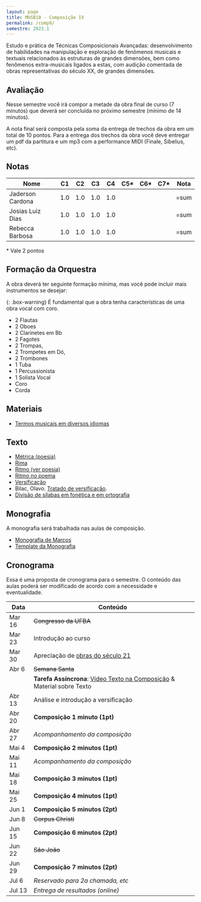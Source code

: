 ```yaml
---
layout: page
title: MUSB18 - Composição IX
permalink: /comp9/
semestre: 2023.1
---
```


Estudo e prática de Técnicas Composicionais Avançadas: desenvolvimento de
habilidades na manipulação e exploração de fenômenos musicais e textuais
relacionados às estruturas de grandes dimensões, bem como fenômenos
extra-musicais ligados a estas, com audição comentada de obras representativas
do século XX, de grandes dimensões.


## Avaliação

Nesse semestre você irá compor a metade da obra final de curso (7 minutos) que
deverá ser concluída no próximo semestre (mínimo de 14 minutos).

A nota final será composta pela soma da entrega de trechos da obra em um total
de 10 pontos. Para a entrega dos trechos da obra você deve entregar um pdf da
partitura e um mp3 com a performance MIDI (Finale, Sibelius, etc).

## Notas

| Nome             | C1  | C2  | C3  | C4  | C5* | C6* | C7* | Nota |
|------------------|-----|-----|-----|-----|-----|-----|-----|------|
| Jaderson Cardona | 1.0 | 1.0 | 1.0 | 1.0 |     |     |     | =sum |
| Josias Luiz Dias | 1.0 | 1.0 | 1.0 | 1.0 |     |     |     | =sum |
| Rebecca Barbosa  | 1.0 | 1.0 | 1.0 | 1.0 |     |     |     | =sum |

\* Vale 2 pontos

## Formação da Orquestra

A obra deverá ter seguinte formação mínima, mas você pode incluir mais
instrumentos se desejar:

{: .box-warning}
É fundamental que a obra tenha características de uma obra vocal com coro.

- 2 Flautas
- 2 Oboes
- 2 Clarinetes em Bb
- 2 Fagotes
- 2 Trompas,
- 2 Trompetes em Dó,
- 2 Trombones
- 1 Tuba
- 1 Percussionista
- 1 Solista Vocal
- Coro
- Corda

## Materiais

- [Termos musicais em diversos idiomas](https://web.library.yale.edu/cataloging/music/instname)

## Texto

- [Métrica (poesia)](http://pt.wikipedia.org/wiki/Métrica_(poesia))
- [Rima](http://pt.wikipedia.org/wiki/Rima)
- [Ritmo (ver poesia)](http://pt.wikipedia.org/wiki/Ritmo)
- [Ritmo no poema](http://pt.wikipedia.org/wiki/Ritmo_no_poema)
- [Versificação](http://pt.wikipedia.org/wiki/Versificação)
- Bilac, Olavo. [Tratado de versificação](https://digital.bbm.usp.br/handle/bbm/4711).
- [Divisão de sílabas em fonética e em ortografia](http://www.academia.org.br/artigos/divisao-de-silabas-em-fonetica-e-em-ortografia)


## Monografia

A monografia será trabalhada nas aulas de composição.

- [Monografia de Marcos][10]
- [Template da Monografia][11]

[10]: https://www.icloud.com/iclouddrive/05eWqDQICE5DhqCRJh7LxuoBw#Monografia_Marcos_Sampaio
[11]: https://www.dropbox.com/scl/fi/ljxzu5imnuicne8gsfp9q/Template.docx?dl=0&rlkey=cplhwh3g30et2z2f9541jcyrx

## Cronograma

Essa é uma proposta de cronograma para o semestre. O conteúdo das aulas poderá
ser modificado de acordo com a necessidade e eventualidade.

| Data   | Conteúdo                                                                      |
|--------|-------------------------------------------------------------------------------|
| Mar 16 | <del>Congresso da UFBA</del>                                                  |
| Mar 23 | Introdução ao curso                                                           |
| Mar 30 | Apreciação de [obras do século 21][31]                                        |
| Abr 6  | <del>Semana Santa</del>                                                       |
|        | **Tarefa Assíncrona**: [Vídeo Texto na Composição][30] & Material sobre Texto |
| Abr 13 | Análise e introdução a versificação                                           |
| Abr 20 | **Composição 1 minuto (1pt)**                                                 |
| Abr 27 | _Acompanhamento da composição_                                                |
| Mai 4  | **Composição 2 minutos (1pt)**                                                |
| Mai 11 | _Acompanhamento da composição_                                                |
| Mai 18 | **Composição 3 minutos (1pt)**                                                |
| Mai 25 | **Composição 4 minutos (1pt)**                                                |
| Jun 1  | **Composição 5 minutos (2pt)**                                                |
| Jun 8  | <del>Corpus Christi</del>                                                     |
| Jun 15 | **Composição 6 minutos (2pt)**                                                |
| Jun 22 | <del>São João</del>                                                           |
| Jun 29 | **Composição 7 minutos (2pt)**                                                |
| Jul 6  | _Reservado para 2a chamada, etc_                                              |
| Jul 13 | _Entrega de resultados (online)_                                              |

[30]: https://www.youtube.com/watch?v=G77TeUWKSQs
[31]: /pages/sec21/

